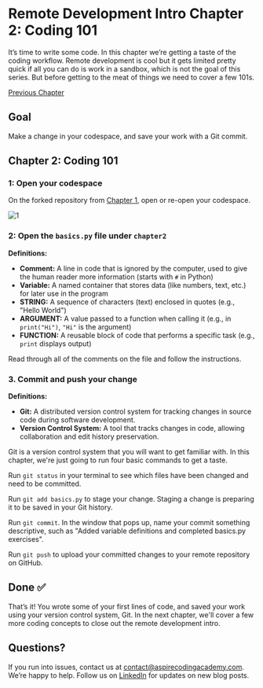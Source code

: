 # Remote Development Intro Chapter 2: Coding 101

It’s time to write some code. In this chapter we’re getting a taste of the coding workflow. Remote development is cool but it gets limited pretty quick if all you can do is work in a sandbox, which is not the goal of this series. But before getting to the meat of things we need to cover a few 101s.

[Previous Chapter](https://aspirecodingacademy.com/blog/remote-development-intro-1/)

## Goal

Make a change in your codespace, and save your work with a Git commit.

## Chapter 2: Coding 101

### 1: Open your codespace

On the forked repository from [Chapter 1](https://aspirecodingacademy.com/blog/remote-development-intro-1/), open or re-open your codespace.

![1](./assets/screenshots/1.png)

### 2: Open the `basics.py` file under `chapter2`

**Definitions:**

-   **Comment:** A line in code that is ignored by the computer, used to give the human reader more information (starts with `#` in Python)
-   **Variable:** A named container that stores data (like numbers, text, etc.) for later use in the program
-   **STRING:** A sequence of characters (text) enclosed in quotes (e.g., "Hello World")
-   **ARGUMENT:** A value passed to a function when calling it (e.g., in `print("Hi")`, `"Hi"` is the argument)
-   **FUNCTION:** A reusable block of code that performs a specific task (e.g., `print` displays output)

Read through all of the comments on the file and follow the instructions.

### 3. Commit and push your change

**Definitions:**

-   **Git:** A distributed version control system for tracking changes in source code during software development.
-   **Version Control System:** A tool that tracks changes in code, allowing collaboration and edit history preservation.

Git is a version control system that you will want to get familiar with. In this chapter, we're just going to run four basic commands to get a taste.

Run `git status` in your terminal to see which files have been changed and need to be committed.

Run `git add basics.py` to stage your change. Staging a change is preparing it to be saved in your Git history.

Run `git commit`. In the window that pops up, name your commit something descriptive, such as "Added variable definitions and completed basics.py exercises".

Run `git push` to upload your committed changes to your remote repository on GitHub.

## Done ✅

That’s it! You wrote some of your first lines of code, and saved your work using your version control system, Git. In the next chapter, we'll cover a few more coding concepts to close out the remote development intro.

## Questions?

If you run into issues, contact us at contact@aspirecodingacademy.com. We’re happy to help. Follow us on [LinkedIn](https://www.linkedin.com/company/aspire-coding-academy/) for updates on new blog posts.
